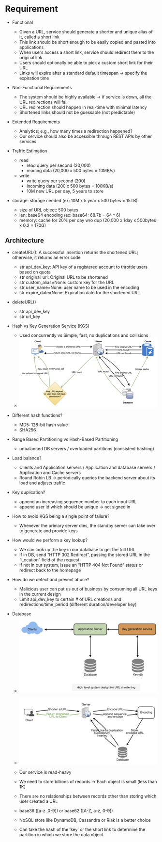 # Requirement

* Functional
  * Given a URL, service should generate a shorter and unique alias of it, called a short link
  * This link should be short enough to be easily copied and pasted into applications
  * When users access a short link, service should redirect them to the original link
  * Users should optionally be able to pick a custom short link for their URL
  * Links will expire after a standard default timespan → specify the expiration time

* Non-Functional Requirements
  * The system should be highly available →  if service is down, all the URL redirections will fail
  * URL redirection should happen in real-time with minimal latency
  * Shortened links should not be guessable (not predictable)

* Extended Requirements
  * Analytics; e.g., how many times a redirection happened?
  * Our service should also be accessible through REST APIs by other services

* Traffic Estimation
  * read
    * read query per second (20,000)
    * reading data (20,000 x 500 bytes = 10MB/s)
  * write
    * write query per second (200)
    * incoming data (200 x 500 bytes = 100KB/s)
    * 10M new URL per day, 5 years to store
* storage: storage needed (ex: 10M x 5 year x 500 bytes = 15TB)
  * size of URL object: 500 bytes
  * len: base64 encoding (ex: base64: 68.7b = 64 ^ 6)
  * memory: cache for 20% per day w/o dup (20,000 x 1day x 500bytes x 0.2 = 170G)

## Architecture

* createURL(): A successful insertion returns the shortened URL; otherwise, it returns an error code
  * str api_dev_key: API key of a registered account to throttle users based on quota
  * str original_url: Original URL to be shortened
  * str custom_alias=None: custom key for the URL
  * str user_name=None: user name to be used in the encoding
  * str expire_date=None: Expiration date for the shortened URL

* deleteURL()
  * str api_dev_key
  * str url_key

* Hash vs Key Generation Service (KGS)
  * Used concurrently vs Simple, fast, no duplications and collisions
  * ![KGS](images/20210220_194438.png)

* Different hash functions?
  * MD5: 128-bit hash value
  * SHA256

* Range Based Partitioning vs Hash-Based Partitioning
  * unbalanced DB servers / overloaded partitions (consistent hashing)

* Load balance?
  * Clients and Application servers / Application and database servers / Application and Cache servers
  * Round Robin LB → periodically queries the backend server about its load and adjusts traffic

* Key duplication?
  * append an increasing sequence number to each input URL
  * append user id which should be unique → not signed in

* How to avoid KGS being a single point of failure?
  * Whenever the primary server dies, the standby server can take over to generate and provide keys

* How would we perform a key lookup?
  * We can look up the key in our database to get the full URL
  * If in DB, send “HTTP 302 Redirect”, passing the stored URL in the “Location” field of the request
  * If not in our system, issue an “HTTP 404 Not Found” status or redirect back to the homepage

* How do we detect and prevent abuse?
  * Malicious user can put us out of business by consuming all URL keys in the current design
  * Limit api_dev_key to certain # of URL creations and redirections/time_period (different duration/developer key)

* Database
  * ![database](images/20210220_194128.png)
  * ![Flow](images/20210220_194215.png)

  * Our service is read-heavy
  * We need to store billions of records → Each object is small (less than 1K)
  * There are no relationships between records other than storing which user created a URL
  * base36 ([a-z ,0-9]) or base62 ([A-Z, a-z, 0-9])

  * NoSQL store like DynamoDB, Cassandra or Riak is a better choice
  * Can take the hash of the ‘key’ or the short link to determine the partition in which we store the data object
